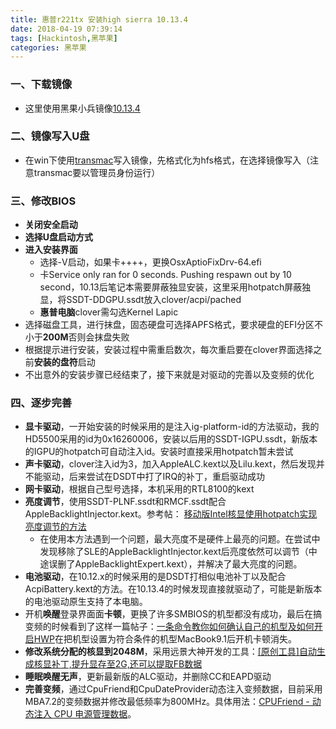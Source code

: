 ```yaml
---
title: 惠普r221tx 安装high sierra 10.13.4
date: 2018-04-19 07:39:14
tags: [Hackintosh,黑苹果]
categories: 黑苹果
---
```

### 一、下载镜像
- 这里使用黑果小兵镜像[10.13.4](https://blog.daliansky.net/macOS-High-Sierra-10.13.4-17E199-Release-Version-and-Clover-4418-Original-Image.html#more) 

### 二、镜像写入U盘
- 在win下使用[transmac](http://bbs.pcbeta.com/forum.php?mod=viewthread&tid=1768303&highlight=transmac)写入镜像，先格式化为hfs格式，在选择镜像写入（注意transmac要以管理员身份运行）

### 三、修改BIOS
- **关闭安全启动**
- **选择U盘启动方式**
- **进入安装界面**
	- 选择-V启动，如果卡++++，更换OsxAptioFixDrv-64.efi
	- 卡Service only ran for 0 seconds. Pushing respawn out by 10 second，10.13后笔记本需要屏蔽独显安装，这里采用hotpatch屏蔽独显，将SSDT-DDGPU.ssdt放入clover/acpi/pached
	- **惠普电脑**clover需勾选Kernel Lapic
- 选择磁盘工具，进行抹盘，固态硬盘可选择APFS格式，要求硬盘的EFI分区不小于**200M**否则会抹盘失败
- 根据提示进行安装，安装过程中需重启数次，每次重启要在clover界面选择之前**安装的盘符**启动
- 不出意外的安装步骤已经结束了，接下来就是对驱动的完善以及变频的优化

### 四、逐步完善
- **显卡驱动**，一开始安装的时候采用的是注入ig-platform-id的方法驱动，我的HD5500采用的id为0x16260006，安装以后用的SSDT-IGPU.ssdt，新版本的IGPU的hotpatch可自动注入id。安装时直接采用hotpatch暂未尝试
- **声卡驱动**，clover注入id为3，加入AppleALC.kext以及Lilu.kext，然后发现并不能驱动，后来尝试在DSDT中打了IRQ的补丁，重启驱动成功
- **网卡驱动**，根据自己型号选择，本机采用的RTL8100的kext
- **亮度调节**，使用SSDT-PLNF.ssdt和RMCF.ssdt配合AppleBacklightInjector.kext。参考帖： [移动版Intel核显使用hotpatch实现亮度调节的方法](http://bbs.pcbeta.com/forum.php?mod=viewthread&tid=1774672&highlight=%D2%C6%B6%AF)
	- 在使用本方法遇到一个问题，最大亮度不是硬件上最亮的问题。在尝试中发现移除了SLE的AppleBacklightInjector.kext后亮度依然可以调节（中途误删了AppleBacklightExpert.kext），并解决了最大亮度的问题。
- **电池驱动**，在10.12.x的时候采用的是DSDT打相似电池补丁以及配合AcpiBattery.kext的方法。在10.13.4的时候发现直接就驱动了，可能是新版本的电池驱动原生支持了本电脑。
- 开机**唤醒**登录界面面**卡顿**，更换了许多SMBIOS的机型都没有成功，最后在搞变频的时候看到了这样一篇帖子：[一条命令教你如何确认自己的机型及如何开启HWP](https://blog.daliansky.net/A-command-to-teach-you-how-to-confirm-their-own-models-and-how-to-open-the-HWP.html)在把机型设置为符合条件的机型MacBook9.1后开机卡顿消失。
- **修改系统分配的核显到2048M**，采用远景大神开发的工具：[[原创工具]自动生成核显补丁,提升显存至2G,还可以提取FB数据](http://bbs.pcbeta.com/viewthread-1784050-1-1.html)
- **睡眠唤醒无声**，更新最新版的ALC驱动，并删除CC和EAPD驱动
- **完善变频**，通过CpuFriend和CpuDateProvider动态注入变频数据，目前采用MBA7.2的变频数据并修改最低频率为800MHz。具体用法：[CPUFriend - 动态注入 CPU 电源管理数据](http://bbs.pcbeta.com/viewthread-1752935-1-1.html)。
